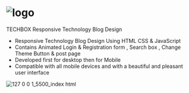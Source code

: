 # ![logo](https://user-images.githubusercontent.com/95019708/185638735-fd7a9df3-9bc1-4226-8dba-8c73d6b9ab33.png)
 TECHBOX
  Responsive Technology Blog Design

- Responsive Technology Blog Design Using HTML CSS & JavaScript
- Contains Animated Login & Registration form , Search box , Change Theme Button & post page
- Developed first for desktop then for Mobile 
- Compatible with all mobile devices and with a beautiful and pleasant user interface

![127 0 0 1_5500_index html](https://user-images.githubusercontent.com/95019708/185112159-87192660-0a05-4f6c-81af-bedc9dfadafc.png)


